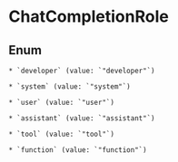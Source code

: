 
# ChatCompletionRole

## Enum


    * `developer` (value: `"developer"`)

    * `system` (value: `"system"`)

    * `user` (value: `"user"`)

    * `assistant` (value: `"assistant"`)

    * `tool` (value: `"tool"`)

    * `function` (value: `"function"`)




